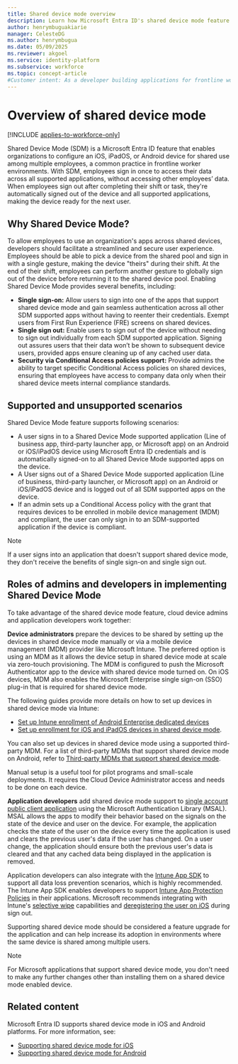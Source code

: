```yaml
---
title: Shared device mode overview
description: Learn how Microsoft Entra ID's shared device mode feature enables device sharing for your frontline workers.
author: henrymbuguakiarie
manager: CelesteDG
ms.author: henrymbugua
ms.date: 05/09/2025
ms.reviewer: akgoel
ms.service: identity-platform
ms.subservice: workforce
ms.topic: concept-article
#Customer intent: As a developer building applications for frontline workers, I want to understand how to enable shared device mode in my apps using Microsoft Entra ID, so that I can provide a secure and optimized experience for users on shared Android and iOS devices.
---
```


# Overview of shared device mode

[!INCLUDE [applies-to-workforce-only](../external-id/includes/applies-to-workforce-only.md)]

Shared Device Mode (SDM) is a Microsoft Entra ID feature that enables organizations to configure an iOS, iPadOS, or Android device for shared use among multiple employees, a common practice in frontline worker environments. With SDM, employees sign in once to access their data across all supported applications, without accessing other employees’ data. When employees sign out after completing their shift or task, they're automatically signed out of the device and all supported applications, making the device ready for the next user.

## Why Shared Device Mode?

To allow employees to use an organization's apps across shared devices, developers should facilitate a streamlined and secure user experience. Employees should be able to pick a device from the shared pool and sign in with a single gesture, making the device "theirs" during their shift. At the end of their shift, employees can perform another gesture to globally sign out of the device before returning it to the shared device pool. Enabling Shared Device Mode provides several benefits, including:

- **Single sign-on:** Allow users to sign into one of the apps that support shared device mode and gain seamless authentication across all other SDM supported apps without having to reenter their credentials. Exempt users from First Run Experience (FRE) screens on shared devices. 
- **Single sign out:** Enable users to sign out of the device without needing to sign out individually from each SDM supported application. Signing out assures users that their data won’t be shown to subsequent device users, provided apps ensure cleaning up of any cached user data.
- **Security via Conditional Access policies support:** Provide admins the ability to target specific Conditional Access policies on shared devices, ensuring that employees have access to company data only when their shared device meets internal compliance standards.

## Supported and unsupported scenarios

Shared Device Mode feature supports following scenarios:

- A user signs in to a Shared Device Mode supported application (Line of business app, third-party launcher app, or Microsoft app) on an Android or iOS/iPadOS device using Microsoft Entra ID credentials and is automatically signed-on to all Shared Device Mode supported apps on the device.
- A User signs out of a Shared Device Mode supported application (Line of business, third-party launcher, or Microsoft app) on an Android or iOS/iPadOS device and is logged out of all SDM supported apps on the device.
- If an admin sets up a Conditional Access policy with the grant that requires devices to be enrolled in mobile device management (MDM) and compliant, the user can only sign in to an SDM-supported application if the device is compliant.

>[!Note]
> If a user signs into an application that doesn't support shared device mode, they don't receive the benefits of single sign-on and single sign out.

## Roles of admins and developers in implementing Shared Device Mode

To take advantage of the shared device mode feature, cloud device admins and application developers work together:

**Device administrators** prepare the devices to be shared by setting up the devices in shared device mode manually or via a mobile device management (MDM) provider like Microsoft Intune. The preferred option is using an MDM as it allows the device setup in shared device mode at scale via zero-touch provisioning. The MDM is configured to push the Microsoft Authenticator app to the device with shared device mode turned on. On iOS devices, MDM also enables the Microsoft Enterprise single sign-on (SSO) plug-in that is required for shared device mode. 

The following guides provide more details on how to set up devices in shared device mode via Intune:

- [Set up Intune enrollment of Android Enterprise dedicated devices](/mem/intune/enrollment/android-kiosk-enroll) 
- [Set up enrollment for iOS and iPadOS devices in shared device mode](/mem/intune/enrollment/automated-device-enrollment-shared-device-mode). 
    
You can also set up devices in shared device mode using a supported third-party MDM. For a list of third-party MDMs that support shared device mode on Android, refer to [Third-party MDMs that support shared device mode](/entra/identity-platform/msal-android-shared-devices#third-party-mdms-that-support-shared-device-mode).

Manual setup is a useful tool for pilot programs and small-scale deployments. It requires the Cloud Device Administrator access and needs to be done on each device.

**Application developers** add shared device mode support to [single account public client application](single-multi-account.md#single-account-public-client-application) using the Microsoft Authentication Library (MSAL). MSAL allows the apps to modify their behavior based on the signals on the state of the device and user on the device. For example, the application checks the state of the user on the device every time the application is used and clears the previous user's data if the user has changed. On a user change, the application should ensure both the previous user's data is cleared and that any cached data being displayed in the application is removed.

Application developers can also integrate with the [Intune App SDK](/mem/intune/developer/app-sdk) to support all data loss prevention scenarios, which is highly recommended. The Intune App SDK enables developers to support [Intune App Protection Policies](/mem/intune/apps/app-protection-policy) in their applications. Microsoft recommends integrating with Intune's [selective wipe](/mem/intune/developer/app-sdk-android-phase5#selective-wipe) capabilities and [deregistering the user on iOS](/mem/intune/developer/app-sdk-ios-phase1#deregister-user-accounts) during sign out.

Supporting shared device mode should be considered a feature upgrade for the application and can help increase its adoption in environments where the same device is shared among multiple users. 

>[!Note]
>For Microsoft applications that support shared device mode, you don't need to make any further changes other than installing them on a shared device mode enabled device. 

## Related content

Microsoft Entra ID supports shared device mode in iOS and Android platforms. For more information, see:

- [Supporting shared device mode for iOS](/entra/msal/objc/shared-devices-ios)
- [Supporting shared device mode for Android](msal-android-shared-devices.md)
